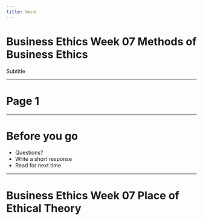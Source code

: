 ```yaml
---
title: here
---
```



# Business Ethics Week 07 Methods of Business Ethics

Subtitle


---

# Page 1

---


# Before you go

* Questions?
* Write a short response
* Read for next time



---

# Business Ethics Week 07 Place of Ethical Theory